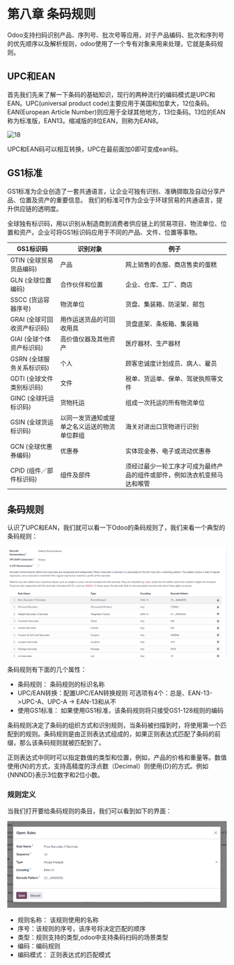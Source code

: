 # 第八章 条码规则

Odoo支持扫码识别产品、序列号、批次号等应用，对于产品编码、批次和序列号的优先顺序以及解析规则，odoo使用了一个专有对象来用来处理，它就是条码规则。

## UPC和EAN

首先我们先来了解一下条码的基础知识，现行的两种流行的编码模式是UPC和EAN。UPC(universal product code)主要应用于美国和加拿大，12位条码。EAN(European Article Number)则应用于全球其他地方，13位条码。13位的EAN称为标准版，EAN13。缩减版的8位EAN，则称为EAN8。

![18](./images/18.png.crdownload)

UPC和EAN码可以相互转换，UPC在最前面加0即可变成ean码。

## GS1标准

GS1标准为企业创造了一套共通语言，让企业可独有识别、准确撷取及自动分享产品、位置及资产的重要信息。
我们的标准可作为企业于环球贸易的共通语言，提升供应链的透明度。

全球独有标识码，用以识别从制造商到消费者供应链上的贸易项目、物流单位、位置和资产。企业可将GS1标识码应用于不同的产品、文件、位置等事物。

|GS1标识码|识别对象|例子|
|----|-----|---------|
|GTIN (全球贸易货品编码)|产品|网上销售的衣服、商店售卖的蛋糕
|GLN (全球位置编码)|合作伙伴和位置|企业、仓库、工厂、商店
|SSCC (货运容器序号)|物流单位|货盘、集装箱、防滚架、邮包
|GRAI (全球可回收资产标识码)|用作运送货品的可回收用具|货盘底架、条板箱、集装箱
|GIAI (全球个体资产标识码)|高价值仪器及其他资产|医疗器材、生产器材
|GSRN (全球服务关系标识码)|个人|顾客忠诚度计划成员、病人、雇员
|GDTI (全球文件类别标识码)|文件|税单、货运单、保单、驾驶执照等文件
|GINC (全球托运标识码)|货物托运|组成一次托运的所有物流单位
|GSIN (全球货运标识码)|以同一发货通知或提单之名义运送的物流单位群组|海关对进出口货物进行识别
|GCN (全球优惠券编码)|优惠券|实体现金券、电子或流动优惠券
|CPID (组件／部件标识码)|组件及部件|须经过最少一轮工序才可成为最终产品的组件或部件，例如洗衣机变频马达和喉管

## 条码规则

认识了UPC和EAN，我们就可以看一下Odoo的条码规则了，我们来看一个典型的条码规则：

![18](./images/18.png)

条码规则有下面的几个属性：

* 条码规则： 条码规则的标识名称
* UPC/EAN转换：配置UPC/EAN转换规则 可选项有4个：总是、EAN-13->UPC-A、UPC-A -> EAN-13和从不
* 使用GS1标准： 如果使用GS1标准，该条码规则将只接受GS1-128规则的编码

条码规则决定了条码的组织方式和识别规则，当条码被扫描到时，将使用第一个匹配到的规则。条码规则是由正则表达式组成的，如果正则表达式匹配了条码的前缀，那么该条码规则就被匹配到了。

正则表达式中同时可以指定数值的类型和位置，例如，产品的价格和重量等。数值使用{N}的方式，支持高精度的浮点数（Decimal）则使用{D}的方式。例如{NNNDD}表示3位数字和2位小数。

### 规则定义

当我们打开要给条码规则的条目，我们可以看到如下的界面：

![19](./images/19.png)

* 规则名称： 该规则使用的名称
* 序号：该规则的序号，该序号将决定匹配的顺序
* 类型：规则支持的类型,odoo中支持条码扫码的场景类型
* 编码：编码规则
* 编码模式： 正则表达式的匹配模式


